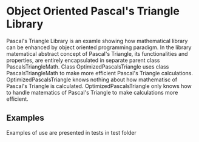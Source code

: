 # Object Oriented Pascal's Triangle Library
Pascal's Triangle Library is an examle showing how mathematical library can be enhanced by object oriented programming paradigm.
In the library matematical abstract concept of Pascal's Triangle, its functionalities and properties, are entirely encapsulated in separate parent class PascalsTriangleMath.
Class OptimizedPascalsTriangle uses class PascalsTriangleMath to make more efficient Pascal's Triangle calculations. 
OptimizedPascalsTriangle knows nothing about how mathematisc of Pascal's Triangle is calculated.
OptimizedPascalsTriangle only knows how to handle matematics of Pascal's Triangle to make calculations more efficient.
## Examples
Examples of use are presented in tests in test folder

